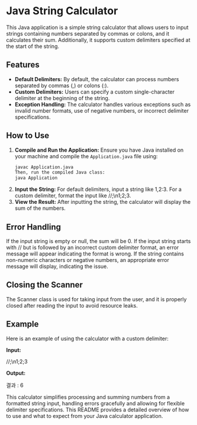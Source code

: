 # Java String Calculator

This Java application is a simple string calculator that allows users to input strings containing numbers separated by commas or colons, and it calculates their sum. Additionally, it supports custom delimiters specified at the start of the string.

## Features

- **Default Delimiters:** By default, the calculator can process numbers separated by commas (,) or colons (:).
- **Custom Delimiters:** Users can specify a custom single-character delimiter at the beginning of the string.
- **Exception Handling:** The calculator handles various exceptions such as invalid number formats, use of negative numbers, or incorrect delimiter specifications.

## How to Use

1. **Compile and Run the Application:**
   Ensure you have Java installed on your machine and compile the `Application.java` file using:
   ```bash
   javac Application.java
   Then, run the compiled Java class:
   java Application
2. **Input the String:**
   For default delimiters, input a string like 1,2:3.
   For a custom delimiter, format the input like //;\\n1;2;3.
3. **View the Result:**
   After inputting the string, the calculator will display the sum of the numbers.

## Error Handling

If the input string is empty or null, the sum will be 0.
If the input string starts with // but is followed by an incorrect custom delimiter format, an error message will appear indicating the format is wrong.
If the string contains non-numeric characters or negative numbers, an appropriate error message will display, indicating the issue.

## Closing the Scanner

The Scanner class is used for taking input from the user, and it is properly closed after reading the input to avoid resource leaks.

## Example
Here is an example of using the calculator with a custom delimiter:

**Input:**

//;\\n1;2;3

**Output:**

결과 : 6

This calculator simplifies processing and summing numbers from a formatted string input, handling errors gracefully and allowing for flexible delimiter specifications.
This README provides a detailed overview of how to use and what to expect from your Java calculator application.
